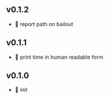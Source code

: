 ## v0.1.2

* 🐞 report path on bailout

## v0.1.1

* 🐞 print time in human readable form

## v0.1.0

* 🐣 init
